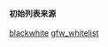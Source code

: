 


#### 初始列表来源

[blackwhite](https://github.com/txthinking/blackwhite)
[gfw_whitelist](https://github.com/neko-dev/gfw_whitelist)

